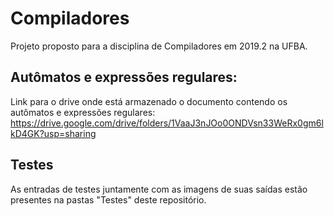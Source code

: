 # Compiladores
Projeto proposto para a disciplina de Compiladores em 2019.2 na UFBA.

## Autômatos e expressões regulares:
Link para o drive onde está armazenado o documento contendo os autômatos e expressões regulares:
https://drive.google.com/drive/folders/1VaaJ3nJOo0ONDVsn33WeRx0gm6lkD4GK?usp=sharing

## Testes
As entradas de testes juntamente com as imagens de suas saídas estão presentes na pastas "Testes" deste repositório.
